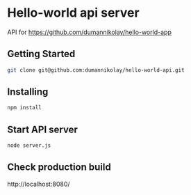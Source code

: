 # Hello-world api server

API for https://github.com/dumannikolay/hello-world-app

## Getting Started

```sh
git clone git@github.com:dumannikolay/hello-world-api.git
```
## Installing

```sh
npm install
```
## Start API server

```sh
node server.js
```

## Check production build

http://localhost:8080/
